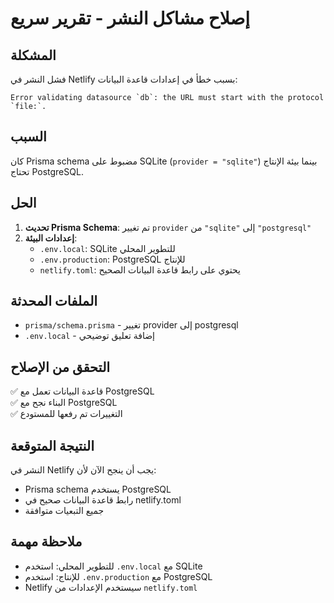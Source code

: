 # إصلاح مشاكل النشر - تقرير سريع

## المشكلة
فشل النشر في Netlify بسبب خطأ في إعدادات قاعدة البيانات:
```
Error validating datasource `db`: the URL must start with the protocol `file:`.
```

## السبب
كان Prisma schema مضبوط على SQLite (`provider = "sqlite"`) بينما بيئة الإنتاج تحتاج PostgreSQL.

## الحل
1. **تحديث Prisma Schema**: تم تغيير `provider` من `"sqlite"` إلى `"postgresql"`
2. **إعدادات البيئة**: 
   - `.env.local`: SQLite للتطوير المحلي
   - `.env.production`: PostgreSQL للإنتاج
   - `netlify.toml`: يحتوي على رابط قاعدة البيانات الصحيح

## الملفات المحدثة
- `prisma/schema.prisma` - تغيير provider إلى postgresql
- `.env.local` - إضافة تعليق توضيحي

## التحقق من الإصلاح
✅ قاعدة البيانات تعمل مع PostgreSQL  
✅ البناء نجح مع PostgreSQL  
✅ التغييرات تم رفعها للمستودع  

## النتيجة المتوقعة
النشر في Netlify يجب أن ينجح الآن لأن:
- Prisma schema يستخدم PostgreSQL
- رابط قاعدة البيانات صحيح في netlify.toml
- جميع التبعيات متوافقة

## ملاحظة مهمة
- للتطوير المحلي: استخدم `.env.local` مع SQLite
- للإنتاج: استخدم `.env.production` مع PostgreSQL
- Netlify سيستخدم الإعدادات من `netlify.toml`